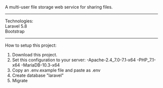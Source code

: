 A multi-user file storage web service for sharing files.
<hr>

Technologies:<br>
Laravel 5.8<br>
Bootstrap<br>
<hr>

How to setup this project:
1) Download this project.
2) Set this configuration to your server: 
     -Apache-2.4_7.0-7.1-x64
     -PHP_7.1-x64
     -MariaDB-10.3-x64
3) Copy an .env.example file and paste as .env
4) Create database "laravel"
5) Migrate
